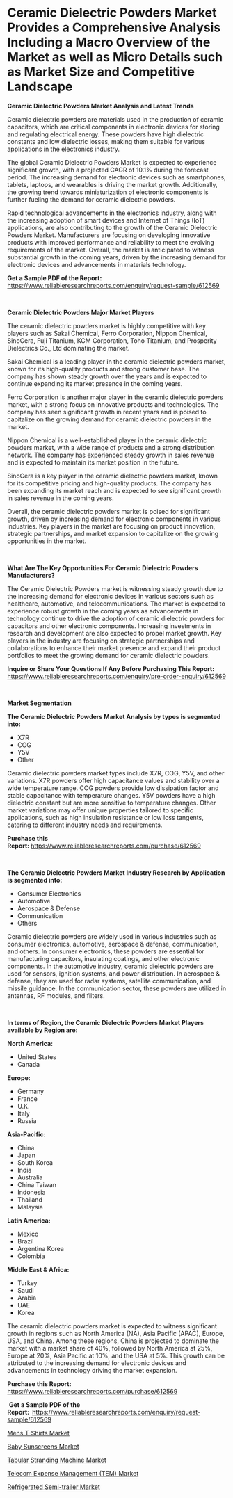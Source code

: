 <p><h1>Ceramic Dielectric Powders Market Provides a Comprehensive Analysis Including a Macro Overview of the Market as well as Micro Details such as Market Size and Competitive Landscape</h1></p><p><strong>Ceramic Dielectric Powders Market Analysis and Latest Trends</strong></p>
<p><p>Ceramic dielectric powders are materials used in the production of ceramic capacitors, which are critical components in electronic devices for storing and regulating electrical energy. These powders have high dielectric constants and low dielectric losses, making them suitable for various applications in the electronics industry.</p><p>The global Ceramic Dielectric Powders Market is expected to experience significant growth, with a projected CAGR of 10.1% during the forecast period. The increasing demand for electronic devices such as smartphones, tablets, laptops, and wearables is driving the market growth. Additionally, the growing trend towards miniaturization of electronic components is further fueling the demand for ceramic dielectric powders.</p><p>Rapid technological advancements in the electronics industry, along with the increasing adoption of smart devices and Internet of Things (IoT) applications, are also contributing to the growth of the Ceramic Dielectric Powders Market. Manufacturers are focusing on developing innovative products with improved performance and reliability to meet the evolving requirements of the market. Overall, the market is anticipated to witness substantial growth in the coming years, driven by the increasing demand for electronic devices and advancements in materials technology.</p></p>
<p><strong>Get a Sample PDF of the Report:&nbsp;</strong> <a href="https://www.reliableresearchreports.com/enquiry/request-sample/612569">https://www.reliableresearchreports.com/enquiry/request-sample/612569</a></p>
<p>&nbsp;</p>
<p><strong>Ceramic Dielectric Powders Major Market Players</strong></p>
<p><p>The ceramic dielectric powders market is highly competitive with key players such as Sakai Chemical, Ferro Corporation, Nippon Chemical, SinoCera, Fuji Titanium, KCM Corporation, Toho Titanium, and Prosperity Dielectrics Co., Ltd dominating the market.</p><p>Sakai Chemical is a leading player in the ceramic dielectric powders market, known for its high-quality products and strong customer base. The company has shown steady growth over the years and is expected to continue expanding its market presence in the coming years.</p><p>Ferro Corporation is another major player in the ceramic dielectric powders market, with a strong focus on innovative products and technologies. The company has seen significant growth in recent years and is poised to capitalize on the growing demand for ceramic dielectric powders in the market.</p><p>Nippon Chemical is a well-established player in the ceramic dielectric powders market, with a wide range of products and a strong distribution network. The company has experienced steady growth in sales revenue and is expected to maintain its market position in the future.</p><p>SinoCera is a key player in the ceramic dielectric powders market, known for its competitive pricing and high-quality products. The company has been expanding its market reach and is expected to see significant growth in sales revenue in the coming years.</p><p>Overall, the ceramic dielectric powders market is poised for significant growth, driven by increasing demand for electronic components in various industries. Key players in the market are focusing on product innovation, strategic partnerships, and market expansion to capitalize on the growing opportunities in the market.</p></p>
<p>&nbsp;</p>
<p><strong>What Are The Key Opportunities For Ceramic Dielectric Powders Manufacturers?</strong></p>
<p><p>The Ceramic Dielectric Powders market is witnessing steady growth due to the increasing demand for electronic devices in various sectors such as healthcare, automotive, and telecommunications. The market is expected to experience robust growth in the coming years as advancements in technology continue to drive the adoption of ceramic dielectric powders for capacitors and other electronic components. Increasing investments in research and development are also expected to propel market growth. Key players in the industry are focusing on strategic partnerships and collaborations to enhance their market presence and expand their product portfolios to meet the growing demand for ceramic dielectric powders.</p></p>
<p><strong>Inquire or Share Your Questions If Any Before Purchasing This Report:</strong> <a href="https://www.reliableresearchreports.com/enquiry/pre-order-enquiry/612569">https://www.reliableresearchreports.com/enquiry/pre-order-enquiry/612569</a></p>
<p>&nbsp;</p>
<p><strong>Market Segmentation</strong></p>
<p><strong>The Ceramic Dielectric Powders Market Analysis by types is segmented into:</strong></p>
<p><ul><li>X7R</li><li>COG</li><li>Y5V</li><li>Other</li></ul></p>
<p><p>Ceramic dielectric powders market types include X7R, COG, Y5V, and other variations. X7R powders offer high capacitance values and stability over a wide temperature range. COG powders provide low dissipation factor and stable capacitance with temperature changes. Y5V powders have a high dielectric constant but are more sensitive to temperature changes. Other market variations may offer unique properties tailored to specific applications, such as high insulation resistance or low loss tangents, catering to different industry needs and requirements.</p></p>
<p><strong>Purchase this Report:&nbsp;</strong><a href="https://www.reliableresearchreports.com/purchase/612569">https://www.reliableresearchreports.com/purchase/612569</a></p>
<p>&nbsp;</p>
<p><strong>The Ceramic Dielectric Powders Market Industry Research by Application is segmented into:</strong></p>
<p><ul><li>Consumer Electronics</li><li>Automotive</li><li>Aerospace & Defense</li><li>Communication</li><li>Others</li></ul></p>
<p><p>Ceramic dielectric powders are widely used in various industries such as consumer electronics, automotive, aerospace & defense, communication, and others. In consumer electronics, these powders are essential for manufacturing capacitors, insulating coatings, and other electronic components. In the automotive industry, ceramic dielectric powders are used for sensors, ignition systems, and power distribution. In aerospace & defense, they are used for radar systems, satellite communication, and missile guidance. In the communication sector, these powders are utilized in antennas, RF modules, and filters.</p></p>
<p>&nbsp;</p>
<p><strong>In terms of Region, the Ceramic Dielectric Powders Market Players available by Region are:</strong></p>
<p>
    <p> <strong> North America: </strong>
        <ul>
            <li>United States</li>
            <li>Canada</li>
        </ul>
        </p> 
    <p> <strong> Europe: </strong>
        <ul>
            <li>Germany</li>
            <li>France</li>
            <li>U.K.</li>
            <li>Italy</li>
            <li>Russia</li>
        </ul>
        </p> 
    <p> <strong> Asia-Pacific: </strong>
        <ul>
            <li>China</li>
            <li>Japan</li>
            <li>South Korea</li>
            <li>India</li>
            <li>Australia</li>
            <li>China Taiwan</li>
            <li>Indonesia</li>
            <li>Thailand</li>
            <li>Malaysia</li>
        </ul>
        </p> 
    <p> <strong> Latin America: </strong>
        <ul>
            <li>Mexico</li>
            <li>Brazil</li>
            <li>Argentina Korea</li>
            <li>Colombia</li>
        </ul>
        </p> 
    <p> <strong> Middle East & Africa: </strong>
        <ul>
            <li>Turkey</li>
            <li>Saudi</li>
            <li>Arabia</li>
            <li>UAE</li>
            <li>Korea</li>
        </ul>
    </p>
    </p>
<p><p>The ceramic dielectric powders market is expected to witness significant growth in regions such as North America (NA), Asia Pacific (APAC), Europe, USA, and China. Among these regions, China is projected to dominate the market with a market share of 40%, followed by North America at 25%, Europe at 20%, Asia Pacific at 10%, and the USA at 5%. This growth can be attributed to the increasing demand for electronic devices and advancements in technology driving the market expansion.</p></p>
<p><strong>Purchase this Report: </strong><a href="https://www.reliableresearchreports.com/purchase/612569">https://www.reliableresearchreports.com/purchase/612569</a></p>
<p>&nbsp;<strong>Get a Sample PDF of the Report:&nbsp;&nbsp;</strong><a href="https://www.reliableresearchreports.com/enquiry/request-sample/612569">https://www.reliableresearchreports.com/enquiry/request-sample/612569</a></p>
<p><strong></strong></p>
<p><p><a href="https://view.publitas.com/reportprime-1/mens-t-shirts-market-size-share-trends-analysis-report-by-application-regional-outlook-competitive-strategies-and-segment-forecasts-2024-2031/">Mens T-Shirts Market</a></p><p><a href="https://view.publitas.com/reportprime-1/baby-sunscreens-market-share-market-new-trends-analysis-report-by-type-by-application-by-end-use-by-region-and-segment-forecasts-2024-2031/">Baby Sunscreens Market</a></p><p><a href="https://invited-way-688.notion.site/Tabular-Stranding-Machine-Market-Size-and-Growth-Market-Segmentation-Regional-and-Country-Breakdow-27141333f2cc44d59b3fecd578605791">Tabular Stranding Machine Market</a></p><p><a href="https://mire-aunt-385.notion.site/Telecom-Expense-Management-TEM-Market-Analysis-and-Market-Size-Global-Industry-Overview-Market-S-d77ab22d9cf74641af99b8b830453819">Telecom Expense Management (TEM) Market</a></p><p><a href="https://butternut-bug-553.notion.site/Refrigerated-Semi-trailer-Market-Size-Share-Trends-Analysis-Report-By-Material-By-Type-By-End-u-8f0169fa600c4a88b052e12aa30229ab">Refrigerated Semi-trailer Market</a></p></p>
